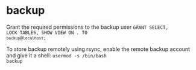 # backup

Grant the required permissions to the backup user
<code>GRANT SELECT, LOCK TABLES, SHOW VIEW ON *.* TO `backup`@`localhost`;</code>

To store backup remotely using rsync, enable the remote backup account and give it a shell:
<code>usermod -s /bin/bash backup</code>
